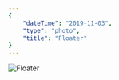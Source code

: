 ```yaml
---
{
    "dateTime": "2019-11-03",
    "type": "photo",
    "title": "Floater"
}
---
```

![Floater][wa]

[wa]: /img/20191103-floater.jpg